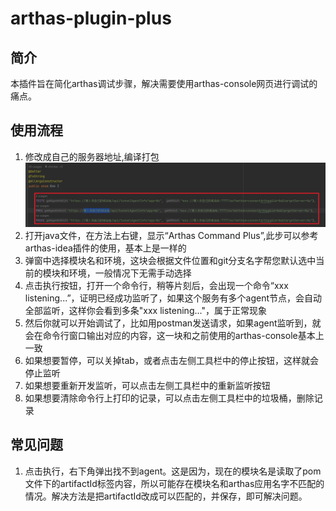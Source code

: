 # arthas-plugin-plus

## 简介
本插件旨在简化arthas调试步骤，解决需要使用arthas-console网页进行调试的痛点。

## 使用流程
1. 修改成自己的服务器地址,编译打包![](./修改成自己的服务器地址.jpg)
2. 打开java文件，在方法上右键，显示“Arthas Command Plus”,此步可以参考arthas-idea插件的使用，基本上是一样的
3. 弹窗中选择模块名和环境，这块会根据文件位置和git分支名字帮您默认选中当前的模块和环境，一般情况下无需手动选择
4. 点击执行按钮，打开一个命令行，稍等片刻后，会出现一个命令“xxx listening...”，证明已经成功监听了，如果这个服务有多个agent节点，会自动全部监听，这样你会看到多条"xxx listening..."，属于正常现象
5. 然后你就可以开始调试了，比如用postman发送请求，如果agent监听到，就会在命令行窗口输出对应的内容，这一块和之前使用的arthas-console基本上一致
6. 如果想要暂停，可以关掉tab，或者点击左侧工具栏中的停止按钮，这样就会停止监听
7. 如果想要重新开发监听，可以点击左侧工具栏中的重新监听按钮
8. 如果想要清除命令行上打印的记录，可以点击左侧工具栏中的垃圾桶，删除记录

## 常见问题

1. 点击执行，右下角弹出找不到agent。这是因为，现在的模块名是读取了pom文件下的artifactId标签内容，所以可能存在模块名和arthas应用名字不匹配的情况。解决方法是把artifactId改成可以匹配的，并保存，即可解决问题。